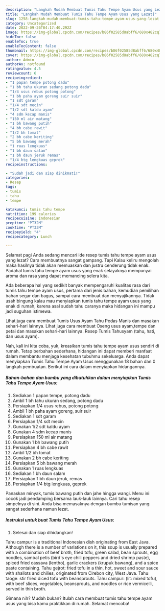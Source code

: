 ```yaml
---
description: "Langkah Mudah Membuat Tumis Tahu Tempe Ayam Usus yang Lezat}"
title: "Langkah Mudah Membuat Tumis Tahu Tempe Ayam Usus yang Lezat}"
slug: 1258-langkah-mudah-membuat-tumis-tahu-tempe-ayam-usus-yang-lezat
category: Uncategorized
date: 2022-09-26T04:17:40.292Z
image: https://img-global.cpcdn.com/recipes/b86f02585d8abff6/680x482cq70/tumis-tahu-tempe-ayam-usus-foto-resep-utama.jpg
hideToc: false
enableToc: true
enableTocContent: false
thumbnail: https://img-global.cpcdn.com/recipes/b86f02585d8abff6/680x482cq70/tumis-tahu-tempe-ayam-usus-foto-resep-utama.jpg
cover: https://img-global.cpcdn.com/recipes/b86f02585d8abff6/680x482cq70/tumis-tahu-tempe-ayam-usus-foto-resep-utama.jpg
author: Admin
authorAv: notfound
ratingvalue: 4.5
reviewcount: 6
recipeingredient:
- "1 papan tempe potong dadu"
- "1 bh tahu ukuran sedang potong dadu"
- "1/4 usus rebus potong potong"
- "1 bh paha ayam goreng suir suir"
- "1 sdt garam"
- "1/4 sdt mecin"
- "1/2 sdt kaldu ayam"
- "4 sdm kecap manis"
- "150 ml air matang"
- "1 bh bawang putih"
- "4 bh cabe rawit"
- "1/2 bh tomat"
- "2 bh cabe keriting"
- "5 bh bawang merah"
- "1 ruas lengkuas"
- "1 bh daun salam"
- "1 bh daun jeruk remas"
- "1/4 btg lengkuas geprek"
recipeinstructions:

- "Sudah jadi dan siap dinikmati!"
categories:
- Resep
tags:
- tumis
- tahu
- tempe

katakunci: tumis tahu tempe 
nutrition: 199 calories
recipecuisine: Indonesian
preptime: "PT32M"
cooktime: "PT33M"
recipeyield: "4"
recipecategory: Lunch

---
```



Selamat pagi Anda sedang mencari ide resep tumis tahu tempe ayam usus yang lezat? Cara membuatnya sangat gampang. Tapi Kalau keliru mengolah maka hasilnya tidak akan memuaskan dan justru cenderung tidak enak. Padahal tumis tahu tempe ayam usus yang enak selayaknya mempunyai aroma dan rasa yang dapat memancing selera kita.


Ada beberapa hal yang sedikit banyak mempengaruhi kualitas rasa dari tumis tahu tempe ayam usus, pertama dari jenis bahan, kemudian pemilihan bahan segar dan bagus, sampai cara membuat dan menyajikannya. Tidak usah bingung kalau mau menyiapkan tumis tahu tempe ayam usus yang enak di rumah, karena asal sudah tahu caranya maka hidangan ini mampu jadi suguhan istimewa.

Lihat juga cara membuat Tumis Usus Ayam Tahu Pedas Manis dan masakan sehari-hari lainnya. Lihat juga cara membuat Oseng usus ayam,tempe dan petai dan masakan sehari-hari lainnya. Resep Tumis Tahusyam (tahu, hati, dan usus ayam).


Nah, kali ini kita coba, yuk, kreasikan tumis tahu tempe ayam usus sendiri di rumah. Tetap berbahan sederhana, hidangan ini dapat memberi manfaat dalam membantu menjaga kesehatan tubuhmu sekeluarga. Anda dapat menyiapkan Tumis Tahu Tempe Ayam Usus menggunakan 18 bahan dan 0 langkah pembuatan. Berikut ini cara dalam menyiapkan hidangannya.

<!--inarticleads1-->

##### Bahan-bahan dan bumbu yang dibutuhkan dalam menyiapkan Tumis Tahu Tempe Ayam Usus:

1. Sediakan 1 papan tempe, potong dadu
1. Ambil 1 bh tahu ukuran sedang, potong dadu
1. Persiapkan 1/4 usus rebus, potong potong
1. Ambil 1 bh paha ayam goreng, suir suir
1. Sediakan 1 sdt garam
1. Persiapkan 1/4 sdt mecin
1. Gunakan 1/2 sdt kaldu ayam
1. Gunakan 4 sdm kecap manis
1. Persiapkan 150 ml air matang
1. Gunakan 1 bh bawang putih
1. Persiapkan 4 bh cabe rawit
1. Ambil 1/2 bh tomat
1. Gunakan 2 bh cabe keriting
1. Persiapkan 5 bh bawang merah
1. Gunakan 1 ruas lengkuas
1. Sediakan 1 bh daun salam
1. Persiapkan 1 bh daun jeruk, remas
1. Persiapkan 1/4 btg lengkuas, geprek


Panaskan minyak, tumis bawang putih dan jahe hingga wangi. Menu ini cocok jadi pendamping bersama lauk-lauk lainnya. Cari tahu resep simpelnya di sini. Anda bisa memasaknya dengan bumbu tumisan yang sangat sederhana namun lezat. 

<!--inarticleads2-->

##### Instruksi untuk buat Tumis Tahu Tempe Ayam Usus:


1. Selesai dan siap dihidangkan!

Tahu campur is a traditional Indonesian dish originating from East Java. Although there is a number of variations on it, this soup is usually prepared with a combination of beef broth, fried tofu, green salad, bean sprouts, egg noodles, sambal petis (bird&#39;s eye chili peppers and dried shrimp paste), spiced fried cassava (lentho), garlic crackers (krupuk bawang), and a spice paste containing. Tahu gejrot: fried tofu in a thin, hot, sweet and sour sauce with shallots and chilies, originated from Cirebon city, West Java. Tahu taoge: stir fried diced tofu with beansprouts. Tahu campur: (lit: mixed tofu), with beef slices, vegetables, beansprouts, and noodles or rice vermicelli, served in thin broth. 

Gimana nih? Mudah bukan? Itulah cara membuat tumis tahu tempe ayam usus yang bisa kamu praktikkan di rumah. Selamat mencoba!
